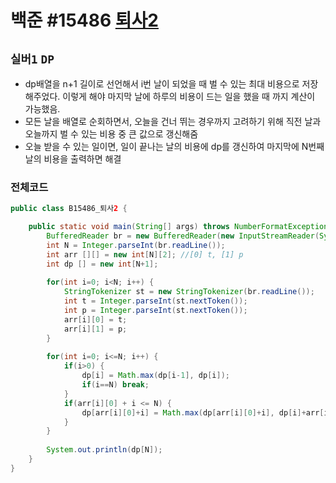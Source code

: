 # 백준 #15486 [퇴사2](https://www.acmicpc.net/problem/15486)
`실버1` `DP`
---
- dp배열을 n+1 길이로 선언해서 i번 날이 되었을 때 벌 수 있는 최대 비용으로 저장해주었다. 이렇게 해야 마지막 날에 하루의 비용이 드는 일을 했을 때 까지 계산이 가능했음.
- 모든 날을 배열로 순회하면서, 오늘을 건너 뛰는 경우까지 고려하기 위해 직전 날과 오늘까지 벌 수 있는 비용 중 큰 값으로 갱신해줌
- 오늘 받을 수 있는 일이면, 일이 끝나는 날의 비용에 dp를 갱신하여 마지막에 N번째 날의 비용을 출력하면 해결

### 전체코드
```java
public class B15486_퇴사2 {

	public static void main(String[] args) throws NumberFormatException, IOException {
		BufferedReader br = new BufferedReader(new InputStreamReader(System.in));
		int N = Integer.parseInt(br.readLine());
		int arr [][] = new int[N][2]; //[0] t, [1] p
		int dp [] = new int[N+1];
		
		for(int i=0; i<N; i++) {
			StringTokenizer st = new StringTokenizer(br.readLine());
			int t = Integer.parseInt(st.nextToken());
			int p = Integer.parseInt(st.nextToken());
			arr[i][0] = t;
			arr[i][1] = p;
		}
		
		for(int i=0; i<=N; i++) {
			if(i>0) {
				dp[i] = Math.max(dp[i-1], dp[i]);
				if(i==N) break;
			}
			if(arr[i][0] + i <= N) {
				dp[arr[i][0]+i] = Math.max(dp[arr[i][0]+i], dp[i]+arr[i][1]);
			}
		}
		
		System.out.println(dp[N]);
	}
}

```
